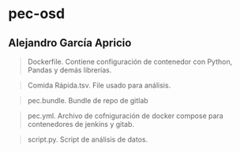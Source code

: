 # pec-osd
## Alejandro García Apricio

> Dockerfile. Contiene configuración de contenedor con Python, Pandas y demás librerías.

> Comida Rápida.tsv. File usado para análisis.

> pec.bundle. Bundle de repo de gitlab

> pec.yml. Archivo de cofniguración de docker compose para contenedores de jenkins y gitab.

> script.py. Script de análisis de datos.

